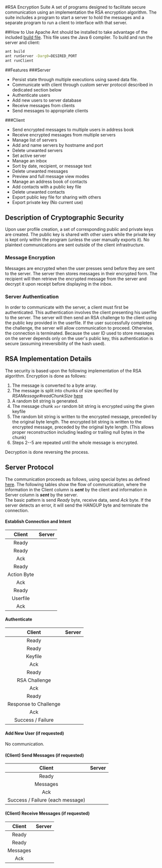 #RSA Encryption Suite
A set of programs designed to facilitate secure communication using an implementation the RSA encryption algorithm.  The suite includes a program to start a server to hold the messages and a separate program to run a client to interface with that server.

##How to Use
Apache Ant should be installed to take advantage of the included [build file](../blob/master/build.xml).  This file uses the Java 6 compiler.
To build and run the server and client: 
```bash
ant build
ant runServer -Darg0=DESIRED_PORT
ant runClient
```

##Features
###Server
* Persist state through multiple executions using saved data file.
* Communicate with client through custom server protocol described in dedicated section below
 * Authenticate users
 * Add new users to server database
 * Receive messages from clients
 * Send messages to appropriate clients

###Client
* Send encrypted messages to multiple users in address book
* Receive encrypted messages from multiple servers
* Manage list of servers
 * Add and name servers by hostname and port
 * Delete unwanted servers
 * Set active server
* Manage an inbox
 * Sort by date, recipient, or message text
 * Delete unwanted messages
 * Preview and full message view modes
* Manage an address book of contacts
 * Add contacts with a public key file
 * Delete unwanted contacts
* Export public key file for sharing with others
* Export private key (No current use)

## Description of Cryptographic Security
Upon user profile creation, a set of corresponding public and private keys are created.  The public key is shared with other users while the private key is kept only within the program (unless the user manually exports it).  No plaintext communications are sent outside of the client infrastructure.

### Message Encryption
Messages are encrypted when the user presses send before they are sent to the server.  The server then stores messages in their encrypted form.  The recipient will then retrieve the encrypted message from the server and decrypt it upon receipt before displaying in the inbox.

### Server Authentication
In order to communicate with the server, a client must first be authenticated.  This authentication involves the client presenting his userfile to the server.  The server will then send an RSA challenge to the client using the public key provided in the userfile.  If the user successfully completes the challenge, the server will allow communication to proceed.  Otherwise, the connection is terminated.
Because the user ID used to store messages on the server depends only on the user's public key, this authentication is secure (assuming irreversibility of the hash used).

## RSA Implementation Details
The security is based upon the following implementation of the RSA algorithm.  Encryption is done as follows:
1. The message is converted to a byte array.
2. The message is split into chunks of size specified by _RSAMessage#readChunkSize_ [here](../blob/master/src/rsaEncrypt/message/RSAMessage.java)
3. A random bit string is generated.
4. The message chunk `xor` random bit string is encrypted using the given keyfile
5. The random bit string is written to the encrypted message, preceded by the original byte length.  The encrypted bit string is written to the encrypted message, preceded by the original byte length.  (This allows proper reconstruction including leading or trailing null bytes in the chunk)
6. Steps 2--5 are repeated until the whole message is encrypted.

Decryption is done reversing the process.

## Server Protocol
The communication proceeds as follows, using special bytes as defined [here](../blob/master/src/shared/serverComm/CommBytes.java).  The following tables show the flow of communication, where the information in the Client column is **_sent_** by the client and information in Server column is **_sent_** by the server.  
The basic pattern is send *Ready* byte, receive data, send *Ack* byte.  If the server detects an error, it will send the HANGUP byte and terminate the connection.

#### Establish Connection and Intent
Client | Server
:---: | :---:
|Ready
Ready|
Ack|
|Ready
Action Byte| 
|Ack
|Ready
Userfile|
|Ack

#### Authenticate
Client | Server
:---: | :---:
|Ready
Ready|
|Keyfile
Ack|
Ready|
|RSA Challenge
Ack|
|Ready
Response to Challenge|
|Ack
|Success / Failure

#### Add New User (if requested)
No communication.

#### (Client) Send Messages (if requested)
Client | Server
:---: | :---:
|Ready
Messages|
|Ack
|Success / Failure (each message)

#### (Client) Receive Messages (if requested)
Client | Server
:---: | :---:
|Ready
Ready|
|Messages
Ack|
